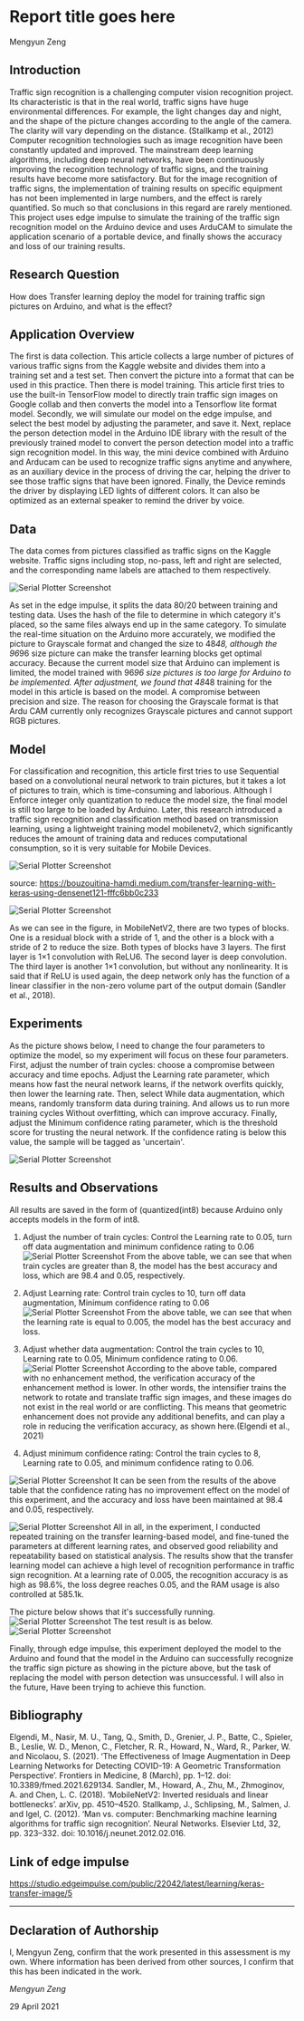 # Report title goes here

Mengyun Zeng

## Introduction
Traffic sign recognition is a challenging computer vision recognition project. Its characteristic is that in the real world, traffic signs have huge environmental differences. For example, the light changes day and night, and the shape of the picture changes according to the angle of the camera. The clarity will vary depending on the distance. (Stallkamp et al., 2012)
Computer recognition technologies such as image recognition have been constantly updated and improved. The mainstream deep learning algorithms, including deep neural networks, have been continuously improving the recognition technology of traffic signs, and the training results have become more satisfactory. But for the image recognition of traffic signs, the implementation of training results on specific equipment has not been implemented in large numbers, and the effect is rarely quantified. So much so that conclusions in this regard are rarely mentioned.
This project uses edge impulse to simulate the training of the traffic sign recognition model on the Arduino device and uses ArduCAM to simulate the application scenario of a portable device, and finally shows the accuracy and loss of our training results.


## Research Question
How does Transfer learning deploy the model for training traffic sign pictures on Arduino, and what is the effect?

## Application Overview
The first is data collection. This article collects a large number of pictures of various traffic signs from the Kaggle website and divides them into a training set and a test set. Then convert the picture into a format that can be used in this practice.
Then there is model training. This article first tries to use the built-in TensorFlow model to directly train traffic sign images on Google collab and then converts the model into a Tensorflow lite format model. Secondly, we will simulate our model on the edge impulse, and select the best model by adjusting the parameter, and save it.
Next, replace the person detection model in the Arduino IDE library with the result of the previously trained model to convert the person detection model into a traffic sign recognition model. In this way, the mini device combined with Arduino and Arducam can be used to recognize traffic signs anytime and anywhere, as an auxiliary device in the process of driving the car, helping the driver to see those traffic signs that have been ignored.
Finally, the Device reminds the driver by displaying LED lights of different colors. It can also be optimized as an external speaker to remind the driver by voice.

## Data
The data comes from pictures classified as traffic signs on the Kaggle website. Traffic signs including stop, no-pass, left and right are selected, and the corresponding name labels are attached to them respectively.

![Serial Plotter Screenshot](images/traffic.png)

As set in the edge impulse, it splits the data 80/20 between training and testing data. Uses the hash of the file to determine in which category it's placed, so the same files always end up in the same category.
To simulate the real-time situation on the Arduino more accurately, we modified the picture to Grayscale format and changed the size to 48*48, although the 96*96 size picture can make the transfer learning blocks get optimal accuracy. Because the current model size that Arduino can implement is limited, the model trained with 96*96 size pictures is too large for Arduino to be implemented. After adjustment, we found that 48*48 training for the model in this article is based on the model. A compromise between precision and size. The reason for choosing the Grayscale format is that Ardu CAM currently only recognizes Grayscale pictures and cannot support RGB pictures.


## Model
For classification and recognition, this article first tries to use Sequential based on a convolutional neural network to train pictures, but it takes a lot of pictures to train, which is time-consuming and laborious. Although I Enforce integer only quantization to reduce the model size, the final model is still too large to be loaded by Arduino. Later, this research introduced a traffic sign recognition and classification method based on transmission learning, using a lightweight training model mobilenetv2, which significantly reduces the amount of training data and reduces computational consumption, so it is very suitable for Mobile Devices.

![Serial Plotter Screenshot](images/transferlearning.png)

source: https://bouzouitina-hamdi.medium.com/transfer-learning-with-keras-using-densenet121-fffc6bb0c233

![Serial Plotter Screenshot](images/MobileNetV2.png)

As we can see in the figure, in MobileNetV2, there are two types of blocks. One is a residual block with a stride of 1, and the other is a block with a stride of 2 to reduce the size. Both types of blocks have 3 layers. The first layer is 1×1 convolution with ReLU6. The second layer is deep convolution. The third layer is another 1×1 convolution, but without any nonlinearity. It is said that if ReLU is used again, the deep network only has the function of a linear classifier in the non-zero volume part of the output domain (Sandler et al., 2018). 

## Experiments
As the picture shows below, I need to change the four parameters to optimize the model, so my experiment will focus on these four parameters. First, adjust the number of train cycles: choose a compromise between accuracy and time epochs. Adjust the Learning rate parameter, which means how fast the neural network learns, if the network overfits quickly, then lower the learning rate. Then, select While data augmentation, which means, randomly transform data during training. And allows us to run more training cycles Without overfitting, which can improve accuracy. Finally, adjust the Minimum confidence rating parameter, which is the threshold score for trusting the neural network. If the confidence rating is below this value, the sample will be tagged as 'uncertain'.

![Serial Plotter Screenshot](images/parameter.png)

## Results and Observations
All results are saved in the form of (quantized(int8) because Arduino only accepts models in the form of int8.

1.	Adjust the number of train cycles:
Control the Learning rate to 0.05, turn off data augmentation and minimum confidence rating to 0.06
![Serial Plotter Screenshot](images/1.jpg)
From the above table, we can see that when train cycles are greater than 8, the model has the best accuracy and loss, which are 98.4 and 0.05, respectively.

2.	Adjust Learning rate: 
Control train cycles to 10, turn off data augmentation, Minimum confidence rating to 0.06
![Serial Plotter Screenshot](images/2.jpg)
From the above table, we can see that when the learning rate is equal to 0.005, the model has the best accuracy and loss.
3.	Adjust whether data augmentation: 
Control the train cycles to 10, Learning rate to 0.05, Minimum confidence rating to 0.06.
![Serial Plotter Screenshot](images/3.jpg)
According to the above table, compared with no enhancement method, the verification accuracy of the enhancement method is lower.
In other words, the intensifier trains the network to rotate and translate traffic sign images, and these images do not exist in the real world or are conflicting. This means that geometric enhancement does not provide any additional benefits, and can play a role in reducing the verification accuracy, as shown here.(Elgendi et al., 2021)

4.	Adjust minimum confidence rating:
Control the train cycles to 8, Learning rate to 0.05, and minimum confidence rating to 0.06.

![Serial Plotter Screenshot](images/4.jpg)
It can be seen from the results of the above table that the confidence rating has no improvement effect on the model of this experiment, and the accuracy and loss have been maintained at 98.4 and 0.05, respectively.

![Serial Plotter Screenshot](images/deployment.png)
All in all, in the experiment, I conducted repeated training on the transfer learning-based model, and fine-tuned the parameters at different learning rates, and observed good reliability and repeatability based on statistical analysis. The results show that the transfer learning model can achieve a high level of recognition performance in traffic sign recognition. At a learning rate of 0.005, the recognition accuracy is as high as 98.6%, the loss degree reaches 0.05, and the RAM usage is also controlled at 585.1k.

The picture below shows that it's successfully running.
![Serial Plotter Screenshot](images/ardino.png)
The test result is as below.
![Serial Plotter Screenshot](images/test.png)

Finally, through edge impulse, this experiment deployed the model to the Arduino and found that the model in the Arduino can successfully recognize the traffic sign picture as showing in the picture above, but the task of replacing the model with person detection was unsuccessful. I will also in the future, Have been trying to achieve this function.

## Bibliography
Elgendi, M., Nasir, M. U., Tang, Q., Smith, D., Grenier, J. P., Batte, C., Spieler, B., Leslie, W. D., Menon, C., Fletcher, R. R., Howard, N., Ward, R., Parker, W. and Nicolaou, S. (2021). ‘The Effectiveness of Image Augmentation in Deep Learning Networks for Detecting COVID-19: A Geometric Transformation Perspective’. Frontiers in Medicine, 8 (March), pp. 1–12. doi: 10.3389/fmed.2021.629134.
Sandler, M., Howard, A., Zhu, M., Zhmoginov, A. and Chen, L. C. (2018). ‘MobileNetV2: Inverted residuals and linear bottlenecks’. arXiv, pp. 4510–4520.
Stallkamp, J., Schlipsing, M., Salmen, J. and Igel, C. (2012). ‘Man vs. computer: Benchmarking machine learning algorithms for traffic sign recognition’. Neural Networks. Elsevier Ltd, 32, pp. 323–332. doi: 10.1016/j.neunet.2012.02.016.

## Link of edge impulse
https://studio.edgeimpulse.com/public/22042/latest/learning/keras-transfer-image/5


----

## Declaration of Authorship

I, Mengyun Zeng, confirm that the work presented in this assessment is my own. Where information has been derived from other sources, I confirm that this has been indicated in the work.

*Mengyun Zeng*

29 April 2021
